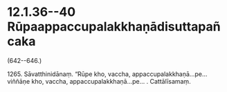 # 12.1.36--40 Rūpaappaccupalakkhaṇādisuttapañcaka

(642--646.)

1265\. Sāvatthinidānaṃ. “Rūpe kho, vaccha, appaccupalakkhaṇā…pe…  viññāṇe kho, vaccha, appaccupalakkhaṇā…pe… . Cattālīsamaṃ.
